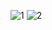 ![1](https://github.com/am1r0d/Exchange-version-1/assets/106912785/fb07cd91-200b-457f-bde0-804e9f7fcc3c)
![2](https://github.com/am1r0d/Exchange-version-1/assets/106912785/8782ccdb-af52-49d5-b526-d39abf303710)
